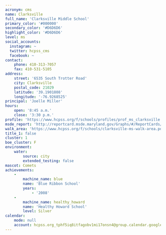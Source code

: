 ```yaml
---
acronym: cms
name: Clarksville
full_name: 'Clarksville Middle School'
primary_color: '#000000'
secondary_color: '#D6D6D6'
highlight_color: '#D6D6D6'
level: ms
social_accounts:
  instagram: ~
  twitter: hcpss_cms
  facebook: ~
contact:
    phone: 410-313-7057
    fax: 410-531-5105
address:
    street: '6535 South Trotter Road'
    city: Clarksville
    postal_code: 21029
    latitude: '39.1901808'
    longitude: '-76.9268525'
principal: 'Joelle Miller'
hours:
    open: '8:45 a.m.'
    close: '3:30 p.m.'
profile: 'https://www.hcpss.org/f/schools/profiles/prof_ms_clarksville.pdf'
msde_report: 'http://reportcard.msde.maryland.gov/Graphs/#/ReportCards/ReportCardSchool/1//1/13/0521/'
walk_area: 'https://www.hcpss.org/f/schools/clarksville-ms-walk-area.pdf'
title_1: false
cluster: 1
boe_cluster: F
environment:
    water:
        source: city
        extended_testing: false
mascot: Comets
achievements:
    -
        machine_name: blue
        name: 'Blue Ribbon School'
        years:
            - '2008'
    -
        machine_name: healthy_howard
        name: 'Healthy Howard School'
        level: Silver
calendar:
    mode: null
    account: hcpss.org_tphf5iq8itfagobv1mi17onsn4@group.calendar.google.com
---
```

